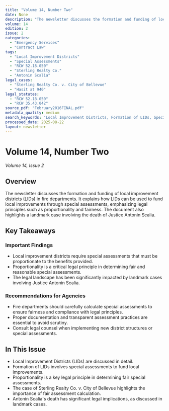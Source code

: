 ```yaml
---
title: "Volume 14, Number Two"
date: None
description: "The newsletter discusses the formation and funding of local improvement districts (LIDs) in fire departments. It explains how LIDs can be used to fund local improvements through special assessments, emphasizing legal principles such as proportionality and fairness. The document also highlights a landmark case involving the death of Justice Antonin Scalia."
volume: 14
edition: 2
issue: 2
categories:
  - "Emergency Services"
  - "Contract Law"
tags:
  - "Local Improvement Districts"
  - "Special Assessments"
  - "RCW 52.18.050"
  - "Sterling Realty Co."
  - "Antonin Scalia"
legal_cases:
  - "Sterling Realty Co. v. City of Bellevue"
  - "Hasit at 940"
legal_statutes:
  - "RCW 52.18.050"
  - "RCW 35.43.042"
source_pdf: "February2016FINAL.pdf"
metadata_quality: medium
search_keywords: "Local Improvement Districts, Formation of LIDs, Special Assessments, Legal Principles, Proportionality, Sterling Realty Co. v. City of Bellevue, Antonin Scalia..."
processed_date: 2025-08-22
layout: newsletter
---
```


# Volume 14, Number Two

*Volume 14, Issue 2*

## Overview

The newsletter discusses the formation and funding of local improvement districts (LIDs) in fire departments. It explains how LIDs can be used to fund local improvements through special assessments, emphasizing legal principles such as proportionality and fairness. The document also highlights a landmark case involving the death of Justice Antonin Scalia.

## Key Takeaways

### Important Findings

- Local improvement districts require special assessments that must be proportionate to the benefits provided.
- Proportionality is a critical legal principle in determining fair and reasonable special assessments.
- The legal landscape has been significantly impacted by landmark cases involving Justice Antonin Scalia.

### Recommendations for Agencies

- Fire departments should carefully calculate special assessments to ensure fairness and compliance with legal principles.
- Proper documentation and transparent assessment practices are essential to avoid scrutiny.
- Consult legal counsel when implementing new district structures or special assessments.

## In This Issue

- Local Improvement Districts (LIDs) are discussed in detail.
- Formation of LIDs involves special assessments to fund local improvements.
- Proportionality is a key legal principle in determining fair special assessments.
- The case of Sterling Realty Co. v. City of Bellevue highlights the importance of fair assessment calculation.
- Antonin Scalia's death has significant legal implications, as discussed in landmark cases.

